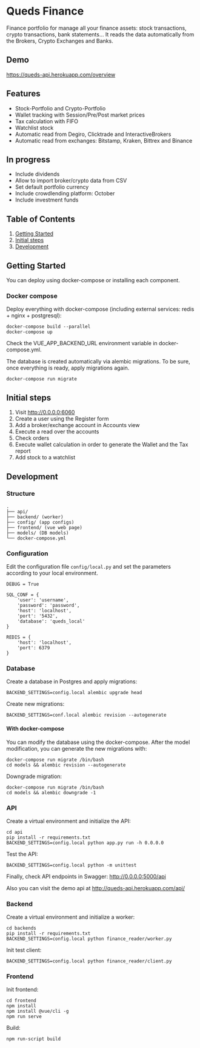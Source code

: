 # Queds Finance
Finance portfolio for manage all your finance assets: stock transactions, crypto transactions, bank statements... It reads the data automatically from the Brokers, Crypto Exchanges and Banks.

## Demo
https://queds-api.herokuapp.com/overview

## Features
* Stock-Portfolio and Crypto-Portfolio
* Wallet tracking with Session/Pre/Post market prices
* Tax calculation with FIFO
* Watchlist stock
* Automatic read from Degiro, Clicktrade and InteractiveBrokers
* Automatic read from exchanges: Bitstamp, Kraken, Bittrex and Binance

## In progress
* Include dividends
* Allow to import broker/crypto data from CSV
* Set default portfolio currency
* Include crowdlending platform: October
* Include investment funds

## Table of Contents
1. [Getting Started](#getting-started)
2. [Initial steps](#initial-steps)
3. [Development](#development)

## Getting Started
You can deploy using docker-compose or installing each component.

### Docker compose
Deploy everything with docker-compose (including external services: redis + nginx + postgresql):
```
docker-compose build --parallel
docker-compose up
```
Check the VUE_APP_BACKEND_URL environment variable in docker-compose.yml. 

The database is created automatically via alembic migrations. To be sure, once everything is ready, apply migrations again.
```
docker-compose run migrate
```

## Initial steps
1. Visit http://0.0.0.0:6060
2. Create a user using the Register form
3. Add a broker/exchange account in Accounts view
4. Execute a read over the accounts
5. Check orders
6. Execute wallet calculation in order to generate the Wallet and the Tax report
7. Add stock to a watchlist

## Development

### Structure
    .
    ├── api/
    ├── backend/ (worker) 
    ├── config/ (app configs)
    ├── frontend/ (vue web page)
    ├── models/ (DB models) 
    └── docker-compose.yml
    
### Configuration
Edit the configuration file `config/local.py` and set the parameters according to your local environment.
```
DEBUG = True

SQL_CONF = {
    'user': 'username',
    'password': 'password',
    'host': 'localhost',
    'port': '5432',
    'database': 'queds_local'
}

REDIS = {
    'host': 'localhost',
    'port': 6379
}
```
    
### Database
Create a database in Postgres and apply migrations:
```
BACKEND_SETTINGS=config.local alembic upgrade head
```

Create new migrations:
```
BACKEND_SETTINGS=conf.local alembic revision --autogenerate
```

#### With docker-compose
You can modify the database using the docker-compose. After the model modification, you can generate the new migrations with:
```
docker-compose run migrate /bin/bash
cd models && alembic revision --autogenerate
```

Downgrade migration:
```
docker-compose run migrate /bin/bash
cd models && alembic downgrade -1
```

### API
Create a virtual environment and initialize the API:
```
cd api
pip install -r requirements.txt
BACKEND_SETTINGS=config.local python app.py run -h 0.0.0.0
```

Test the API:
```
BACKEND_SETTINGS=config.local python -m unittest
```

Finally, check API endpoints in Swagger: http://0.0.0.0:5000/api

Also you can visit the demo api at http://queds-api.herokuapp.com/api/

### Backend
Create a virtual environment and initialize a worker:
```
cd backends
pip install -r requirements.txt
BACKEND_SETTINGS=config.local python finance_reader/worker.py
```

Init test client:
```
BACKEND_SETTINGS=config.local python finance_reader/client.py
```

### Frontend
Init frontend:
```
cd frontend
npm install
npm install @vue/cli -g
npm run serve
```

Build:
```
npm run-script build
```
